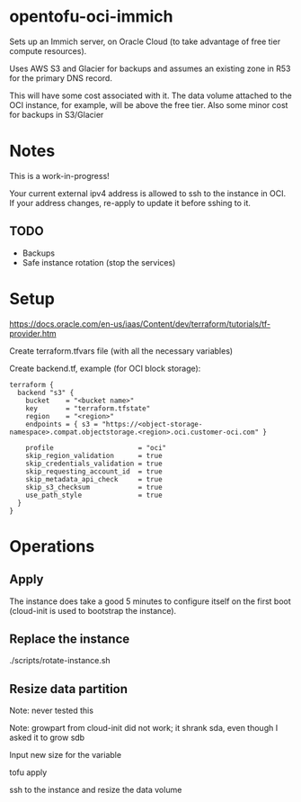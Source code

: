 # opentofu-oci-immich

Sets up an Immich server, on Oracle Cloud (to take advantage of free tier compute resources).

Uses AWS S3 and Glacier for backups and assumes an existing zone in R53 for the primary DNS record.

This will have some cost associated with it. The data volume attached to the OCI instance, for example, will be above the free tier. Also some minor cost for backups in S3/Glacier

# Notes

This is a work-in-progress!

Your current external ipv4 address is allowed to ssh to the instance in OCI. If your address changes, re-apply to update it before sshing to it.

## TODO

- Backups
- Safe instance rotation (stop the services)


# Setup

https://docs.oracle.com/en-us/iaas/Content/dev/terraform/tutorials/tf-provider.htm

Create terraform.tfvars file (with all the necessary variables)

Create backend.tf, example (for OCI block storage):

```
terraform {
  backend "s3" {
    bucket    = "<bucket name>"
    key       = "terraform.tfstate"
    region    = "<region>"
    endpoints = { s3 = "https://<object-storage-namespace>.compat.objectstorage.<region>.oci.customer-oci.com" }

    profile                     = "oci"
    skip_region_validation      = true
    skip_credentials_validation = true
    skip_requesting_account_id  = true
    skip_metadata_api_check     = true
    skip_s3_checksum            = true
    use_path_style              = true
  }
}
```

# Operations

## Apply

The instance does take a good 5 minutes to configure itself on the first boot (cloud-init is used to bootstrap the instance).

## Replace the instance

./scripts/rotate-instance.sh

## Resize data partition

Note: never tested this

Note: growpart from cloud-init did not work; it shrank sda, even though I asked it to grow sdb

Input new size for the variable

tofu apply

ssh to the instance and resize the data volume
